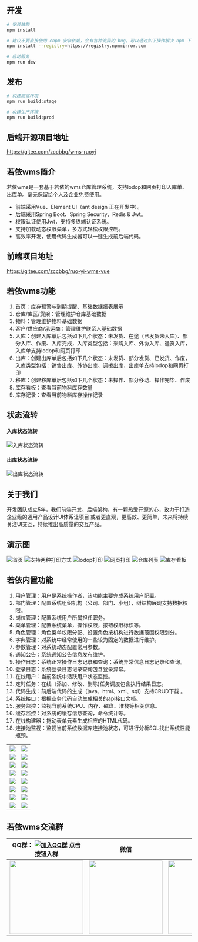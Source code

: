 ## 开发

```bash
# 安装依赖
npm install

# 建议不要直接使用 cnpm 安装依赖，会有各种诡异的 bug。可以通过如下操作解决 npm 下载速度慢的问题
npm install --registry=https://registry.npmmirror.com

# 启动服务
npm run dev
```

## 发布

```bash
# 构建测试环境
npm run build:stage

# 构建生产环境
npm run build:prod
```
## 后端开源项目地址
https://gitee.com/zccbbg/wms-ruoyi

## 若依wms简介
若依wms是一套基于若依的wms仓库管理系统，支持lodop和网页打印入库单、出库单。毫无保留给个人及企业免费使用。
* 前端采用Vue、Element UI（ant design 正在开发中）。
* 后端采用Spring Boot、Spring Security、Redis & Jwt。
* 权限认证使用Jwt，支持多终端认证系统。
* 支持加载动态权限菜单，多方式轻松权限控制。
* 高效率开发，使用代码生成器可以一键生成前后端代码。

## 前端项目地址
https://gitee.com/zccbbg/ruo-yi-wms-vue

 

## 若依wms功能
1. 首页：库存预警与到期提醒、基础数据报表展示
2. 仓库/库区/货架：管理维护仓库基础数据
3. 物料：管理维护物料基础数据
4. 客户/供应商/承运商：管理维护联系人基础数据
5. 入库：创建入库单后包括如下几个状态：未发货、在途（已发货未入库）、部分入库、作废、入库完成，入库类型包括：采购入库、外协入库、退货入库，入库单支持lodop和网页打印
6. 出库：创建出库单后包括如下几个状态：未发货、部分发货、已发货、作废，入库类型包括：销售出库、外协出库、调拨出库，出库单支持lodop和网页打印
7. 移库：创建移库单后包括如下几个状态：未操作、部分移动、操作完毕、作废
8. 库存看板：查看当前物料库存数量
9. 库存记录：查看当前物料库存操作记录
## 状态流转
#### 入库状态流转
![入库状态流转](https://oscimg.oschina.net/oscnet/up-6bdb5ad6d8ab236f763300b71cf175d9a99.jpg)
#### 出库状态流转
![出库状态流转](https://oscimg.oschina.net/oscnet/up-55cad3f077f914e357efeaae0b3feecf942.jpg)

## 关于我们
开发团队成立5年，我们前端开发、后端架构，有一颗热爱开源的心，致力于打造企业级的通用产品设计UI体系让项目 或者更直观，更高效、更简单，未来将持续关注UI交互，持续推出高质量的交互产品。

## 演示图
![首页](https://oscimg.oschina.net/oscnet/up-89f751967b4145f7da92e23536bf231fbe8.jpg)
![支持两种打印方式](https://oscimg.oschina.net/oscnet/up-6daf90ef19571c7f0e7641ae59c403d8272.jpg)
![lodop打印](https://oscimg.oschina.net/oscnet/up-146d2105ae31a27e497323ad19f8bd0d7bd.jpg)
![网页打印](https://oscimg.oschina.net/oscnet/up-5664440042861199d1f3e60928e0700a9ce.jpg)
![仓库列表](https://oscimg.oschina.net/oscnet/up-a00eb79bee48e481249a12cb5e6c476aaa3.jpg)
![库存看板](https://oscimg.oschina.net/oscnet/up-78990915dfba902384ed4b09e3dc0f0fe05.jpg)

## 若依内置功能

1.  用户管理：用户是系统操作者，该功能主要完成系统用户配置。
2.  部门管理：配置系统组织机构（公司、部门、小组），树结构展现支持数据权限。
3.  岗位管理：配置系统用户所属担任职务。
4.  菜单管理：配置系统菜单，操作权限，按钮权限标识等。
5.  角色管理：角色菜单权限分配、设置角色按机构进行数据范围权限划分。
6.  字典管理：对系统中经常使用的一些较为固定的数据进行维护。
7.  参数管理：对系统动态配置常用参数。
8.  通知公告：系统通知公告信息发布维护。
9.  操作日志：系统正常操作日志记录和查询；系统异常信息日志记录和查询。
10. 登录日志：系统登录日志记录查询包含登录异常。
11. 在线用户：当前系统中活跃用户状态监控。
12. 定时任务：在线（添加、修改、删除)任务调度包含执行结果日志。
13. 代码生成：前后端代码的生成（java、html、xml、sql）支持CRUD下载 。
14. 系统接口：根据业务代码自动生成相关的api接口文档。
15. 服务监控：监视当前系统CPU、内存、磁盘、堆栈等相关信息。
16. 缓存监控：对系统的缓存信息查询，命令统计等。
17. 在线构建器：拖动表单元素生成相应的HTML代码。
18. 连接池监视：监视当前系统数据库连接池状态，可进行分析SQL找出系统性能瓶颈。
<table>
    <tr>
        <td><img src="https://oscimg.oschina.net/oscnet/cd1f90be5f2684f4560c9519c0f2a232ee8.jpg"/></td>
        <td><img src="https://oscimg.oschina.net/oscnet/1cbcf0e6f257c7d3a063c0e3f2ff989e4b3.jpg"/></td>
    </tr>
    <tr>
        <td><img src="https://oscimg.oschina.net/oscnet/up-8074972883b5ba0622e13246738ebba237a.png"/></td>
        <td><img src="https://oscimg.oschina.net/oscnet/up-9f88719cdfca9af2e58b352a20e23d43b12.png"/></td>
    </tr>
    <tr>
        <td><img src="https://oscimg.oschina.net/oscnet/up-39bf2584ec3a529b0d5a3b70d15c9b37646.png"/></td>
        <td><img src="https://oscimg.oschina.net/oscnet/up-936ec82d1f4872e1bc980927654b6007307.png"/></td>
    </tr>
	<tr>
        <td><img src="https://oscimg.oschina.net/oscnet/up-b2d62ceb95d2dd9b3fbe157bb70d26001e9.png"/></td>
        <td><img src="https://oscimg.oschina.net/oscnet/up-d67451d308b7a79ad6819723396f7c3d77a.png"/></td>
    </tr>	 
    <tr>
        <td><img src="https://oscimg.oschina.net/oscnet/5e8c387724954459291aafd5eb52b456f53.jpg"/></td>
        <td><img src="https://oscimg.oschina.net/oscnet/644e78da53c2e92a95dfda4f76e6d117c4b.jpg"/></td>
    </tr>
	<tr>
        <td><img src="https://oscimg.oschina.net/oscnet/up-8370a0d02977eebf6dbf854c8450293c937.png"/></td>
        <td><img src="https://oscimg.oschina.net/oscnet/up-49003ed83f60f633e7153609a53a2b644f7.png"/></td>
    </tr>
	<tr>
        <td><img src="https://oscimg.oschina.net/oscnet/up-d4fe726319ece268d4746602c39cffc0621.png"/></td>
        <td><img src="https://oscimg.oschina.net/oscnet/up-c195234bbcd30be6927f037a6755e6ab69c.png"/></td>
    </tr>
    <tr>
        <td><img src="https://oscimg.oschina.net/oscnet/b6115bc8c31de52951982e509930b20684a.jpg"/></td>
        <td><img src="https://oscimg.oschina.net/oscnet/up-5e4daac0bb59612c5038448acbcef235e3a.png"/></td>
    </tr>
</table>


## 若依wms交流群

|  QQ群： [![加入QQ群](https://img.shields.io/badge/571255860-blue.svg)](https://jq.qq.com/?_wv=1027&k=6h7MnEs9) 点击按钮入群                            |                                                   微信                                                   | 公众号  |
|:------------------------------------------------------------------------------------------------------:|:------------------------------------------------------------------------------------------------------:|:----:|
| <img src="https://oscimg.oschina.net/oscnet/up-e6bcbc7d2d094d27a5da8803c11f4c9afd1.jpg" width="200px"> | <img src="https://oscimg.oschina.net/oscnet/up-082d2fa59a725c974aba92cde4e68bf64bb.jpg" width="200px"> | <img src="https://oscimg.oschina.net/oscnet/up-ef77e16b37950341791b1d84564328efadb.jpg" width="200px"> | 
